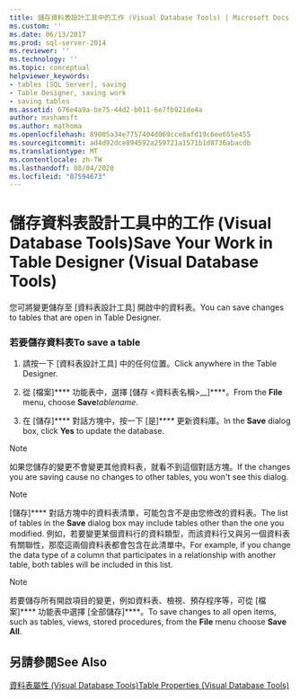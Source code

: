 ```yaml
---
title: 儲存資料表設計工具中的工作 (Visual Database Tools) | Microsoft Docs
ms.custom: ''
ms.date: 06/13/2017
ms.prod: sql-server-2014
ms.reviewer: ''
ms.technology: ''
ms.topic: conceptual
helpviewer_keywords:
- tables [SQL Server], saving
- Table Designer, saving work
- saving tables
ms.assetid: 676e4a9a-be75-44d2-b011-6e7fb921de4a
author: mashamsft
ms.author: mathoma
ms.openlocfilehash: 89005a34e7757404d069cce8afd19c6ee655e455
ms.sourcegitcommit: ad4d92dce894592a259721a1571b1d8736abacdb
ms.translationtype: MT
ms.contentlocale: zh-TW
ms.lasthandoff: 08/04/2020
ms.locfileid: "87594673"
---
```

# <a name="save-your-work-in-table-designer-visual-database-tools"></a><span data-ttu-id="d9418-102">儲存資料表設計工具中的工作 (Visual Database Tools)</span><span class="sxs-lookup"><span data-stu-id="d9418-102">Save Your Work in Table Designer (Visual Database Tools)</span></span>
  <span data-ttu-id="d9418-103">您可將變更儲存至 [資料表設計工具] 開啟中的資料表。</span><span class="sxs-lookup"><span data-stu-id="d9418-103">You can save changes to tables that are open in Table Designer.</span></span>  
  
### <a name="to-save-a-table"></a><span data-ttu-id="d9418-104">若要儲存資料表</span><span class="sxs-lookup"><span data-stu-id="d9418-104">To save a table</span></span>  
  
1.  <span data-ttu-id="d9418-105">請按一下 [資料表設計工具] 中的任何位置。</span><span class="sxs-lookup"><span data-stu-id="d9418-105">Click anywhere in the Table Designer.</span></span>  
  
2.  <span data-ttu-id="d9418-106">從 [檔案]\*\*\*\* 功能表中，選擇 [儲存 <資料表名稱>__]\*\*\*\*。</span><span class="sxs-lookup"><span data-stu-id="d9418-106">From the **File** menu, choose **Save**_tablename_.</span></span>  
  
3.  <span data-ttu-id="d9418-107">在 [儲存]\*\*\*\* 對話方塊中，按一下 [是]\*\*\*\* 更新資料庫。</span><span class="sxs-lookup"><span data-stu-id="d9418-107">In the **Save** dialog box, click **Yes** to update the database.</span></span>  
  
> [!NOTE]  
>  <span data-ttu-id="d9418-108">如果您儲存的變更不會變更其他資料表，就看不到這個對話方塊。</span><span class="sxs-lookup"><span data-stu-id="d9418-108">If the changes you are saving cause no changes to other tables, you won't see this dialog.</span></span>  
  
> [!NOTE]  
>  <span data-ttu-id="d9418-109">[儲存]\*\*\*\* 對話方塊中的資料表清單，可能包含不是由您修改的資料表。</span><span class="sxs-lookup"><span data-stu-id="d9418-109">The list of tables in the **Save** dialog box may include tables other than the one you modified.</span></span> <span data-ttu-id="d9418-110">例如，若要變更某個資料行的資料類型，而該資料行又與另一個資料表有關聯性，那麼這兩個資料表都會包含在此清單中。</span><span class="sxs-lookup"><span data-stu-id="d9418-110">For example, if you change the data type of a column that participates in a relationship with another table, both tables will be included in this list.</span></span>  
  
> [!NOTE]  
>  <span data-ttu-id="d9418-111">若要儲存所有開啟項目的變更，例如資料表、檢視、預存程序等，可從 [檔案]\*\*\*\* 功能表中選擇 [全部儲存]\*\*\*\*。</span><span class="sxs-lookup"><span data-stu-id="d9418-111">To save changes to all open items, such as tables, views, stored procedures, from the **File** menu choose **Save All**.</span></span>  
  
## <a name="see-also"></a><span data-ttu-id="d9418-112">另請參閱</span><span class="sxs-lookup"><span data-stu-id="d9418-112">See Also</span></span>  
 [<span data-ttu-id="d9418-113">資料表屬性 &#40;Visual Database Tools&#41;</span><span class="sxs-lookup"><span data-stu-id="d9418-113">Table Properties &#40;Visual Database Tools&#41;</span></span>](../ssms/visual-db-tools/visual-database-tools.md)  
  
  
